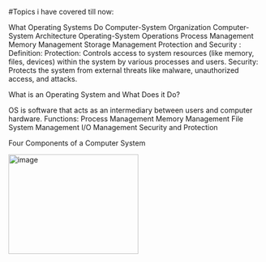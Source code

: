 #Topics i have covered till now:

What Operating Systems Do
Computer-System Organization
Computer-System Architecture
Operating-System Operations
Process Management
Memory Management
Storage Management
Protection and Security :
     Definition:
   Protection: Controls access to system resources (like memory, files, devices) within the system by various processes and users.
   Security: Protects the system from external threats like malware, unauthorized access, and attacks.


What is an Operating System and What Does it Do?

OS is software that acts as an intermediary between users and computer hardware.
Functions:
Process Management
Memory Management
File System Management
I/O Management
Security and Protection



Four Components of a Computer System

<img width="256" height="197" alt="image" src="https://github.com/user-attachments/assets/e04e8906-7449-4740-bcf4-dd0fc41fad8d" />

